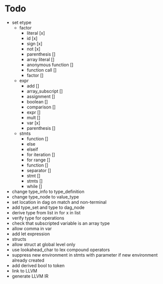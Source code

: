 # Todo
* set etype
  * factor
    * literal [x]
    * id [x]
    * sign [x]
    * not [x]
    * parenthesis []
    * array literal []
    * anonymous function []
    * function call []
    * factor []
  * expr
    * add []
    * array_subscript []
    * assignment []
    * boolean []
    * comparison []
    * expr []
    * mult []
    * var [x]
    * parenthesis []
  * stmts
    * function []
    * else
    * elseif
    * for iteration []
    * for range []
    * function []
    * separator []
    * stmt []
    * stmts []
    * while []
* change type_info to type_definition
* change type_node to value_type
* set location in dag on match and non-terminal
* add type_set and type to dag_node
* derive type from list in for x in list
* verify type for operations
* check that subscripted variable is an array type
* allow comma in var
* add let expression
* structs
* allow struct at global level only
* use lookahead_char to lex compound operators
* suppress new environment in stmts with parameter if new environment already created
* add derived bool to token
* link to LLVM
* generate LLVM IR